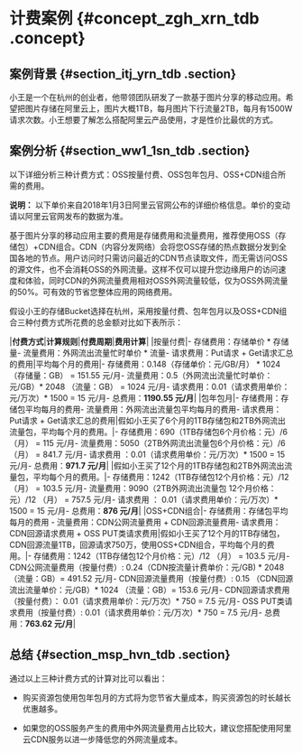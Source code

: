 # 计费案例 {#concept_zgh_xrn_tdb .concept}

## 案例背景 {#section_itj_yrn_tdb .section}

小王是一个在杭州的创业者，他带领团队研发了一款基于图片分享的移动应用。希望把图片存储在阿里云上，图片大概1TB，每月图片下行流量2TB，每月有1500W请求次数。小王想要了解怎么搭配阿里云产品使用，才是性价比最优的方式。

## 案例分析 {#section_ww1_1sn_tdb .section}

以下详细分析三种计费方式：OSS按量付费、OSS包年包月、OSS+CDN组合所需的费用。

**说明：** 以下单价来自2018年1月3日阿里云官网公布的详细价格信息。单价的变动请以阿里云官网发布的数据为准。

基于图片分享的移动应用主要的费用是存储费用和流量费用，推荐使用OSS（存储包）+CDN组合。CDN（内容分发网络）会将您OSS存储的热点数据分发到全国各地的节点。用户访问时只需访问最近的CDN节点读取文件，而无需访问OSS的源文件，也不会消耗OSS的外网流量。这样不仅可以提升您边缘用户的访问速度和体验，同时CDN的外网流量费用相对OSS外网流量较低，仅为OSS外网流量的50%。可有效的节省您整体应用的网络费用。

假设小王的存储Bucket选择在杭州，采用按量付费、包年包月以及OSS+CDN组合三种付费方式所花费的总金额对比如下表所示：

|**付费方式**|**计算规则**|**付费周期**|**费用计算**|
|按量付费|- 存储费用：存储单价 \* 存储量- 流量费用：外网流出流量忙时单价 \* 流量- 请求费用：Put请求 + Get请求汇总的费用|平均每个月的费用|- 存储费用：0.148（存储单价：元/GB/月） \* 1024（存储量：GB） = 151.55 元/月- 流量费用：0.5（外网流出流量忙时单价：元/GB）\* 2048 （流量：GB） = 1024 元/月- 请求费用：0.01（请求费用单价：元/万次）\* 1500 = 15 元/月- 总费用：**1190.55 元/月**|
|包年包月|- 存储费用：存储包平均每月的费用- 流量费用：外网流出流量包平均每月的费用- 请求费用：Put请求 + Get请求汇总的费用|假如小王买了6个月的1TB存储包和2TB外网流出流量包，平均每个月的费用。|- 存储费用：690（1TB存储包6个月价格：元）/6 （月） = 115 元/月- 流量费用：5050（2TB外网流出流量包6个月价格：元）/6 （月） = 841.7 元/月- 请求费用 ：0.01（请求费用单价：元/万次）\* 1500 = 15 元/月- 总费用：**971.7 元/月**|
|假如小王买了12个月的1TB存储包和2TB外网流出流量包，平均每个月的费用。|- 存储费用：1242（1TB存储包12个月价格：元）/12 （月） = 103.5 元/月- 流量费用：9090（2TB外网流出流量包 12个月价格：元）/12 （月） = 757.5 元/月- 请求费用 ： 0.01（请求费用单价：元/万次）\* 1500 = 15 元/月- 总费用：**876 元/月**|
|OSS+CDN组合|- 存储费用：存储包平均每月的费用 - 流量费用：CDN公网流量费用 + CDN回源流量费用- 请求费用：CDN回源请求费用 + OSS PUT类请求费用|假如小王买了12个月的1TB存储包，CDN回源流量1TB，回源请求750万，使用OSS+CDN组合，平均每个月的费用。|- 存储费用：1242（1TB存储包12个月价格：元）/12 （月） = 103.5 元/月- CDN公网流量费用（按量付费）: 0.24（CDN按流量计费单价：元/GB\) \* 2048 （流量：GB）= 491.52 元/月- CDN回源流量费用（按量付费）: 0.15 （CDN回源流出流量单价：元/GB）\* 1024 （流量：GB）= 153.6 元/月- CDN回源请求费用（按量付费）： 0.01（请求费用单价：元/万次）\* 750 = 7.5 元/月- OSS PUT类请求费用（按量付费）: 0.01（请求费用单价：元/万次）\* 750 = 7.5 元/月- 总费用：**763.62 元/月**|

## 总结 {#section_msp_hvn_tdb .section}

通过以上三种计费方式的计算对比可以看出：

-   购买资源包使用包年包月的方式将为您节省大量成本，购买资源包的时长越长优惠越多。

-   如果您的OSS服务产生的费用中外网流量费用占比较大，建议您搭配使用阿里云CDN服务以进一步降低您的外网流量成本。


